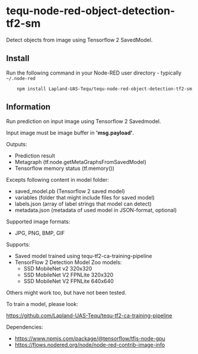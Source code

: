 tequ-node-red-object-detection-tf2-sm
=====================

Detect objects from image using Tensorflow 2 SavedModel.

## Install

Run the following command in your Node-RED user directory - typically `~/.node-red`

        npm install Lapland-UAS-Tequ/tequ-node-red-object-detection-tf2-sm

## Information

Run prediction on input image using Tensorflow 2 Savedmodel.

Input image must be image buffer in **'msg.payload'**.

Outputs:
- Prediction result
- Metagraph (tf.node.getMetaGraphsFromSavedModel)
- Tensorflow memory status (tf.memory())

Excepts following content in model folder:
- saved_model.pb (Tensorflow 2 saved model)
- variables (folder that might include files for saved model)
- labels.json (array of label strings that model can detect)
- metadata.json (metadata of used model in JSON-format, optional)

Supported image formats:
- JPG, PNG, BMP, GIF

Supports:
- Saved model trained using tequ-tf2-ca-training-pipeline
- TensorFlow 2 Detection Model Zoo models:
    - SSD MobileNet v2 320x320 
    - SSD MobileNet V2 FPNLite 320x320	
    - SSD MobileNet V2 FPNLite 640x640

Others might work too, but have not been tested.

To train a model, please look:

https://github.com/Lapland-UAS-Tequ/tequ-tf2-ca-training-pipeline

Dependencies:
- https://www.npmjs.com/package/@tensorflow/tfjs-node-gpu
- https://flows.nodered.org/node/node-red-contrib-image-info
